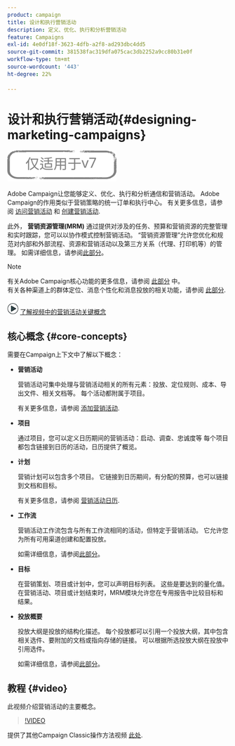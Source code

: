 ```yaml
---
product: campaign
title: 设计和执行营销活动
description: 定义、优化、执行和分析营销活动
feature: Campaigns
exl-id: 4e0df18f-3623-4dfb-a2f8-ad293dbc4dd5
source-git-commit: 381538fac319dfa075cac3db2252a9cc80b31e0f
workflow-type: tm+mt
source-wordcount: '443'
ht-degree: 22%

---
```


# 设计和执行营销活动{#designing-marketing-campaigns}

![](../../assets/v7-only.svg)

Adobe Campaign让您能够定义、优化、执行和分析通信和营销活动。 Adobe Campaign的作用类似于营销策略的统一订单和执行中心。 有关更多信息，请参阅 [访问营销活动](../../distributed/using/accessing-campaigns.md) 和 [创建营销活动](../../campaign/using/setting-up-marketing-campaigns.md).

此外， **营销资源管理(MRM)** 通过提供对涉及的任务、预算和营销资源的完整管理和实时跟踪，您可以以协作模式控制营销活动。 “营销资源管理”允许您优化和规范对内部和外部流程、资源和营销活动以及第三方关系（代理、打印机等）的管理。 如需详细信息，请参阅[此部分](../../mrm/using/about-marketing-resource-management.md)。

>[!NOTE]
>
>有关Adobe Campaign核心功能的更多信息，请参阅 [此部分](../../platform/using/about-adobe-campaign-classic.md) 中。\
>有关各种渠道上的群体定位、消息个性化和消息投放的相关功能，请参阅 [此部分](../../delivery/using/steps-about-delivery-creation-steps.md).

![](assets/do-not-localize/how-to-video.png) [了解视频中的营销活动关键概念](#video)

## 核心概念 {#core-concepts}

需要在Campaign上下文中了解以下概念：

* **营销活动**

   营销活动可集中处理与营销活动相关的所有元素：投放、定位规则、成本、导出文件、相关文档等。 每个活动都附属于项目。

   有关更多信息，请参阅 [添加营销活动](../../campaign/using/setting-up-marketing-campaigns.md#adding-a-campaign).

* **项目**

   通过项目，您可以定义日历期间的营销活动：启动、调查、忠诚度等 每个项目都包含链接到日历的活动，日历提供了概览。

* **计划**

   营销计划可以包含多个项目。 它链接到日历期间，有分配的预算，也可以链接到文档和目标。

   有关更多信息，请参阅 [营销活动日历](../../campaign/using/accessing-marketing-campaigns.md#campaign-calendar).

* **工作流**

   营销活动工作流包含与所有工作流相同的活动，但特定于营销活动。 它允许您为所有可用渠道创建和配置投放。

   如需详细信息，请参阅[此部分](../../campaign/using/marketing-campaign-deliveries.md#building-the-main-target-in-a-workflow)。

* **目标**

   在营销策划、项目或计划中，您可以声明目标列表。 这些是要达到的量化值。 在营销活动、项目或计划结束时，MRM模块允许您在专用报告中比较目标和结果。

* **投放概要**

   投放大纲是投放的结构化描述。 每个投放都可以引用一个投放大纲，其中包含相关选件、要附加的文档或指向存储的链接。 可以根据所选投放大纲在投放中引用选件。

   如需详细信息，请参阅[此部分](../../campaign/using/marketing-campaign-deliveries.md#associating-and-structuring-resources-linked-via-a-delivery-outline)。

## 教程 {#video}

此视频介绍营销活动的主要概念。

>[!VIDEO](https://video.tv.adobe.com/v/35131?quality=12)

提供了其他Campaign Classic操作方法视频 [此处](https://experienceleague.adobe.com/docs/campaign-classic-learn/tutorials/overview.html?lang=zh-Hans).
